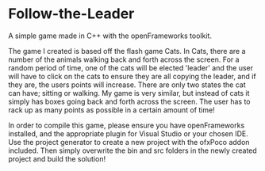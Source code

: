# Follow-the-Leader
A simple game made in C++ with the openFrameworks toolkit.

The game I created is based off the flash game Cats. In Cats, there are a number of the animals walking back and forth across the screen. For a random period of time, one of the cats will be elected 'leader' and the user will have to click on the cats to ensure they are all copying the leader, and if they are, the users points will increase. There are only two states the cat can have; sitting or walking. My game is very similar, but instead of cats it simply has boxes going back and forth across the screen. The user has to rack up as many points as possible in a certain amount of time!

In order to compile this game, please ensure you have openFrameworks installed, and the appropriate plugin for Visual Studio or your chosen IDE. Use the project generator to create a new project with the ofxPoco addon included. Then simply overwrite the bin and src folders in the newly created project and build the solution!
